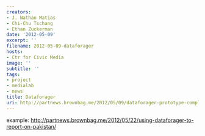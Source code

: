 ```yaml
---
creators:
- J. Nathan Matias
- Chi-Chu Tschang
- Ethan Zuckerman
date: '2012-05-09'
excerpt: ''
filename: 2012-05-09-dataforager
hosts:
- Ctr for Civic Media
image: ''
subtitle: ''
tags:
- project
- medialab
- news
title: Dataforager
uri: http://partnews.brownbag.me/2012/05/09/dataforager-prototype-complete/
---
```


example: http://partnews.brownbag.me/2012/05/22/using-dataforager-to-report-on-pakistan/